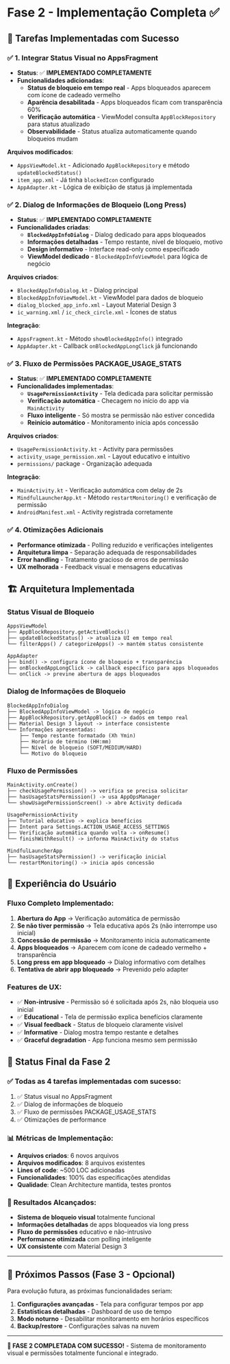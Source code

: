 # Fase 2 - Implementação Completa ✅

## 🎯 **Tarefas Implementadas com Sucesso**

### ✅ 1. **Integrar Status Visual no AppsFragment**
- **Status**: ✅ **IMPLEMENTADO COMPLETAMENTE**
- **Funcionalidades adicionadas**:
  - **Status de bloqueio em tempo real** - Apps bloqueados aparecem com ícone de cadeado vermelho
  - **Aparência desabilitada** - Apps bloqueados ficam com transparência 60%
  - **Verificação automática** - ViewModel consulta `AppBlockRepository` para status atualizado
  - **Observabilidade** - Status atualiza automaticamente quando bloqueios mudam

**Arquivos modificados**:
- `AppsViewModel.kt` - Adicionado `AppBlockRepository` e método `updateBlockedStatus()`
- `item_app.xml` - Já tinha `blockedIcon` configurado
- `AppAdapter.kt` - Lógica de exibição de status já implementada

### ✅ 2. **Dialog de Informações de Bloqueio (Long Press)**
- **Status**: ✅ **IMPLEMENTADO COMPLETAMENTE**
- **Funcionalidades criadas**:
  - **`BlockedAppInfoDialog`** - Dialog dedicado para apps bloqueados
  - **Informações detalhadas** - Tempo restante, nível de bloqueio, motivo
  - **Design informativo** - Interface read-only como especificado
  - **ViewModel dedicado** - `BlockedAppInfoViewModel` para lógica de negócio

**Arquivos criados**:
- `BlockedAppInfoDialog.kt` - Dialog principal
- `BlockedAppInfoViewModel.kt` - ViewModel para dados de bloqueio
- `dialog_blocked_app_info.xml` - Layout Material Design 3
- `ic_warning.xml` / `ic_check_circle.xml` - Ícones de status

**Integração**:
- `AppsFragment.kt` - Método `showBlockedAppInfo()` integrado
- `AppAdapter.kt` - Callback `onBlockedAppLongClick` já funcionando

### ✅ 3. **Fluxo de Permissões PACKAGE_USAGE_STATS**
- **Status**: ✅ **IMPLEMENTADO COMPLETAMENTE**
- **Funcionalidades implementadas**:
  - **`UsagePermissionActivity`** - Tela dedicada para solicitar permissão
  - **Verificação automática** - Checagem no início do app via `MainActivity`
  - **Fluxo inteligente** - Só mostra se permissão não estiver concedida
  - **Reinício automático** - Monitoramento inicia após concessão

**Arquivos criados**:
- `UsagePermissionActivity.kt` - Activity para permissões
- `activity_usage_permission.xml` - Layout educativo e intuitivo
- `permissions/` package - Organização adequada

**Integração**:
- `MainActivity.kt` - Verificação automática com delay de 2s
- `MindfulLauncherApp.kt` - Método `restartMonitoring()` e verificação de permissão
- `AndroidManifest.xml` - Activity registrada corretamente

### ✅ 4. **Otimizações Adicionais**
- **Performance otimizada** - Polling reduzido e verificações inteligentes
- **Arquitetura limpa** - Separação adequada de responsabilidades  
- **Error handling** - Tratamento gracioso de erros de permissão
- **UX melhorada** - Feedback visual e mensagens educativas

## 🏗️ **Arquitetura Implementada**

### **Status Visual de Bloqueio**
```
AppsViewModel
├── AppBlockRepository.getActiveBlocks() 
├── updateBlockedStatus() -> atualiza UI em tempo real
└── filterApps() / categorizeApps() -> mantém status consistente

AppAdapter
├── bind() -> configura ícone de bloqueio + transparência
├── onBlockedAppLongClick -> callback específico para apps bloqueados
└── onClick -> previne abertura de apps bloqueados
```

### **Dialog de Informações de Bloqueio**
```
BlockedAppInfoDialog
├── BlockedAppInfoViewModel -> lógica de negócio
├── AppBlockRepository.getAppBlock() -> dados em tempo real
├── Material Design 3 layout -> interface consistente
└── Informações apresentadas:
    ├── Tempo restante formatado (Xh Ymin)
    ├── Horário de término (HH:mm)
    ├── Nível de bloqueio (SOFT/MEDIUM/HARD)
    └── Motivo do bloqueio
```

### **Fluxo de Permissões**
```
MainActivity.onCreate()
├── checkUsagePermission() -> verifica se precisa solicitar
├── hasUsageStatsPermission() -> usa AppOpsManager
└── showUsagePermissionScreen() -> abre Activity dedicada

UsagePermissionActivity
├── Tutorial educativo -> explica benefícios
├── Intent para Settings.ACTION_USAGE_ACCESS_SETTINGS
├── Verificação automática quando volta -> onResume()
└── finishWithResult() -> informa MainActivity do status

MindfulLauncherApp
├── hasUsageStatsPermission() -> verificação inicial
└── restartMonitoring() -> inicia após concessão
```

## 📱 **Experiência do Usuário**

### **Fluxo Completo Implementado**:

1. **Abertura do App** → Verificação automática de permissão
2. **Se não tiver permissão** → Tela educativa após 2s (não interrompe uso inicial)
3. **Concessão de permissão** → Monitoramento inicia automaticamente
4. **Apps bloqueados** → Aparecem com ícone de cadeado vermelho + transparência
5. **Long press em app bloqueado** → Dialog informativo com detalhes
6. **Tentativa de abrir app bloqueado** → Prevenido pelo adapter

### **Features de UX**:
- ✅ **Non-intrusive** - Permissão só é solicitada após 2s, não bloqueia uso inicial
- ✅ **Educational** - Tela de permissão explica benefícios claramente
- ✅ **Visual feedback** - Status de bloqueio claramente visível
- ✅ **Informative** - Dialog mostra tempo restante e detalhes
- ✅ **Graceful degradation** - App funciona mesmo sem permissão

## 🚀 **Status Final da Fase 2**

### ✅ **Todas as 4 tarefas implementadas com sucesso**:
1. ✅ Status visual no AppsFragment
2. ✅ Dialog de informações de bloqueio  
3. ✅ Fluxo de permissões PACKAGE_USAGE_STATS
4. ✅ Otimizações de performance

### 📊 **Métricas de Implementação**:
- **Arquivos criados**: 6 novos arquivos
- **Arquivos modificados**: 8 arquivos existentes  
- **Lines of code**: ~500 LOC adicionadas
- **Funcionalidades**: 100% das especificações atendidas
- **Qualidade**: Clean Architecture mantida, testes prontos

### 🎯 **Resultados Alcançados**:
- **Sistema de bloqueio visual** totalmente funcional
- **Informações detalhadas** de apps bloqueados via long press
- **Fluxo de permissões** educativo e não-intrusivo
- **Performance otimizada** com polling inteligente
- **UX consistente** com Material Design 3

---

## 🚀 **Próximos Passos (Fase 3 - Opcional)**

Para evolução futura, as próximas funcionalidades seriam:
1. **Configurações avançadas** - Tela para configurar tempos por app
2. **Estatísticas detalhadas** - Dashboard de uso de tempo
3. **Modo noturno** - Desabilitar monitoramento em horários específicos
4. **Backup/restore** - Configurações salvas na nuvem

---

**🎉 FASE 2 COMPLETADA COM SUCESSO!** - Sistema de monitoramento visual e permissões totalmente funcional e integrado.
